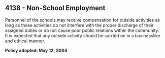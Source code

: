 ## 4138 - Non-School Employment

Personnel of the schools may receive compensation for outside activities as long as these activities do not interfere with the proper discharge of their assigned duties or do not cause poor public relations within the community.  It is expected that any outside activity should be carried on in a businesslike and ethical manner.

**Policy adopted:  May 12, 2004**

